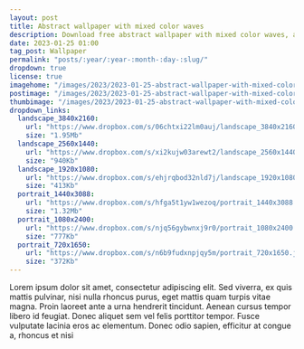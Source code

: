 ```yaml
---
layout: post
title: Abstract wallpaper with mixed color waves
description: Download free abstract wallpaper with mixed color waves, aesthetic backgrounds, 4k, 2k, FHD and modern mobile smartphones
date: 2023-01-25 01:00
tag_post: Wallpaper 
permalink: "posts/:year/:year-:month-:day-:slug/"
dropdown: true
license: true
imagehome: "/images/2023/2023-01-25-abstract-wallpaper-with-mixed-color-waves/imagehome.jpg"
postimage: "/images/2023/2023-01-25-abstract-wallpaper-with-mixed-color-waves/post-image.jpg"
thumbimage: "/images/2023/2023-01-25-abstract-wallpaper-with-mixed-color-waves/post-thumb.jpg"
dropdown_links:
  landscape_3840x2160:
    url: "https://www.dropbox.com/s/06chtxi22lm0auj/landscape_3840x2160.jpg?dl=1"
    size: "1.95Mb"
  landscape_2560x1440:
    url: "https://www.dropbox.com/s/xi2kujw03arewt2/landscape_2560x1440.jpg?dl=1"
    size: "940Kb"
  landscape_1920x1080:
    url: "https://www.dropbox.com/s/ehjrqbod32nld7j/landscape_1920x1080.jpg?dl=1"
    size: "413Kb"
  portrait_1440x3088:
    url: "https://www.dropbox.com/s/hfga5t1yw1wezoq/portrait_1440x3088.jpg?dl=1"
    size: "1.32Mb"
  portrait_1080x2400:
    url: "https://www.dropbox.com/s/njq56gybwnxj9r0/portrait_1080x2400.jpg?dl=1"
    size: "777Kb"
  portrait_720x1650:
    url: "https://www.dropbox.com/s/n6b9fudxnpjqy5m/portrait_720x1650.jpg?dl=1"
    size: "372Kb"
---
```

<p>Lorem ipsum dolor sit amet, consectetur adipiscing elit. Sed viverra, ex quis mattis pulvinar, nisi nulla rhoncus purus, eget mattis quam turpis vitae magna. Proin laoreet ante a urna hendrerit tincidunt. Aenean cursus tempor libero id feugiat. Donec aliquet sem vel felis porttitor tempor. Fusce vulputate lacinia eros ac elementum. Donec odio sapien, efficitur at congue a, rhoncus et nisi</p>